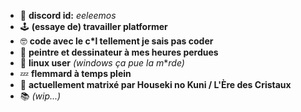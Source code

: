 - 💬 **discord id:** *eeleemos*
- 🕹 **(essaye de) travailler platformer**
- 🤓 **code avec le c*l tellement je sais pas coder**
- 🎨 **peintre et dessinateur à mes heures perdues**
- 🐧 **linux user** *(windows ça pue la m***rde)*
- 💤 **flemmard à temps plein**
- 💎 **actuellement matrixé par Houseki no Kuni / L'Ère des Cristaux**
- 📚 *(wip...)*
